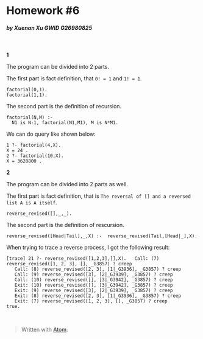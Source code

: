 # Homework #6

##### by Xuenan Xu GWID G26980825
&nbsp;

**1**

The program can be divided into 2 parts.

The first part is fact definition, that `0! = 1` and `1! = 1`.
```
factorial(0,1).
factorial(1,1).
```
The second part is the definition of recursion.
```
factorial(N,M) :-
  N1 is N-1, factorial(N1,M1), M is N*M1.
```
We can do query like shown below:
```
1 ?- factorial(4,X).
X = 24 .
2 ?- factorial(10,X).
X = 3628800 .
```

**2**

The program can be divided into 2 parts as well.

The first part is fact definition, that is `The reversal of [] and a reversed list A is A itself`.
```
reverse_revised([],_,_).
```
The second part is the definition of rescursion.
```
reverse_revised([Head|Tail],_,X) :-  reverse_revised(Tail,[Head|_],X).
```
When trying to trace a reverse process, I got the following result:
```
[trace] 21 ?- reverse_revised([1,2,3],[],X).   Call: (7) reverse_revised([1, 2, 3], [], _G3857) ? creep
   Call: (8) reverse_revised([2, 3], [1|_G3936], _G3857) ? creep
   Call: (9) reverse_revised([3], [2|_G3939], _G3857) ? creep
   Call: (10) reverse_revised([], [3|_G3942], _G3857) ? creep
   Exit: (10) reverse_revised([], [3|_G3942], _G3857) ? creep
   Exit: (9) reverse_revised([3], [2|_G3939], _G3857) ? creep
   Exit: (8) reverse_revised([2, 3], [1|_G3936], _G3857) ? creep
   Exit: (7) reverse_revised([1, 2, 3], [], _G3857) ? creep
true.
```

&nbsp;
> Written with [Atom](https://atom.io/).
